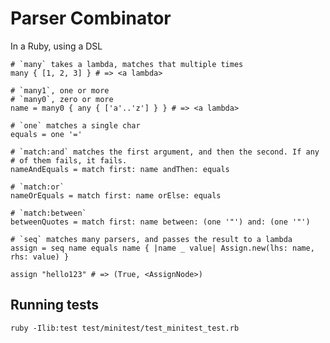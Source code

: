 # Parser Combinator
In a Ruby, using a DSL

    # `many` takes a lambda, matches that multiple times
    many { [1, 2, 3] } # => <a lambda>

    # `many1`, one or more
    # `many0`, zero or more
    name = many0 { any { ['a'..'z'] } } # => <a lambda>

    # `one` matches a single char
    equals = one '='

    # `match:and` matches the first argument, and then the second. If any
    # of them fails, it fails.
    nameAndEquals = match first: name andThen: equals

    # `match:or`
    nameOrEquals = match first: name orElse: equals

    # `match:between`
    betweenQuotes = match first: name between: (one '"') and: (one '"')

    # `seq` matches many parsers, and passes the result to a lambda
    assign = seq name equals name { |name _ value| Assign.new(lhs: name, rhs: value) }

    assign "hello123" # => (True, <AssignNode>)

## Running tests

    ruby -Ilib:test test/minitest/test_minitest_test.rb
